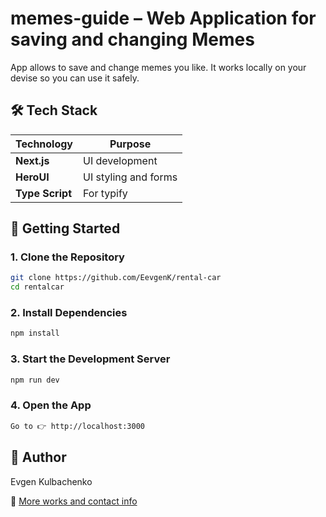 # memes-guide – Web Application for saving and changing Memes

App allows to save and change memes you like. It works locally on your devise so you can use it safely.

## 🛠️ Tech Stack

| Technology      | Purpose              |
| --------------- | -------------------- |
| **Next.js**     | UI development       |
| **HeroUI**      | UI styling and forms |
| **Type Script** | For typify           |

## 🚀 Getting Started

### 1. Clone the Repository

```bash
git clone https://github.com/EevgenK/rental-car
cd rentalcar
```

### 2. Install Dependencies

```bash
npm install
```

### 3. Start the Development Server

```bash
npm run dev
```

### 4. Open the App

```bash
Go to 👉 http://localhost:3000
```

## 👤 Author

Evgen Kulbachenko

🔗
[More works and contact info](https://portfolio-react-gamma-orcin.vercel.app/)
